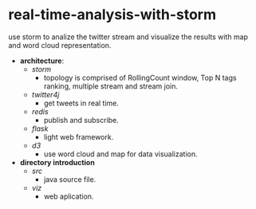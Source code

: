# real-time-analysis-with-storm
use storm to analize the twitter stream and visualize the results with map and word cloud representation.
* **architecture**: 
  * *storm*
    * topology is comprised of RollingCount window, Top N tags ranking, multiple stream and stream join. 
  * *twitter4j*
    * get tweets in real time.
  * *redis*
    * publish and subscribe.
  * *flask*
    * light web framework.
  * *d3*
    * use word cloud and map for data visualization.
* **directory introduction**
  * *src*
    * java source file.
  * *viz*
    * web aplication.
